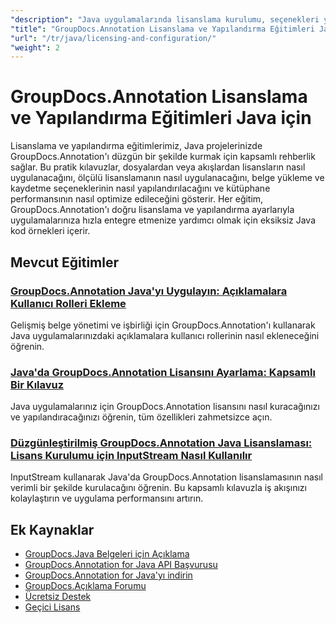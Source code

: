 ```yaml
---
"description": "Java uygulamalarında lisanslama kurulumu, seçenekleri yapılandırma ve GroupDocs.Annotation'ı yönetmeye ilişkin kapsamlı eğitimler."
"title": "GroupDocs.Annotation Lisanslama ve Yapılandırma Eğitimleri Java için"
"url": "/tr/java/licensing-and-configuration/"
"weight": 2
---
```


# GroupDocs.Annotation Lisanslama ve Yapılandırma Eğitimleri Java için

Lisanslama ve yapılandırma eğitimlerimiz, Java projelerinizde GroupDocs.Annotation'ı düzgün bir şekilde kurmak için kapsamlı rehberlik sağlar. Bu pratik kılavuzlar, dosyalardan veya akışlardan lisansların nasıl uygulanacağını, ölçülü lisanslamanın nasıl uygulanacağını, belge yükleme ve kaydetme seçeneklerinin nasıl yapılandırılacağını ve kütüphane performansının nasıl optimize edileceğini gösterir. Her eğitim, GroupDocs.Annotation'ı doğru lisanslama ve yapılandırma ayarlarıyla uygulamalarınıza hızla entegre etmenize yardımcı olmak için eksiksiz Java kod örnekleri içerir.

## Mevcut Eğitimler

### [GroupDocs.Annotation Java'yı Uygulayın: Açıklamalara Kullanıcı Rolleri Ekleme](./implement-groupdocs-annotation-java-user-roles/)
Gelişmiş belge yönetimi ve işbirliği için GroupDocs.Annotation'ı kullanarak Java uygulamalarınızdaki açıklamalara kullanıcı rollerinin nasıl ekleneceğini öğrenin.

### [Java'da GroupDocs.Annotation Lisansını Ayarlama: Kapsamlı Bir Kılavuz](./groupdocs-annotation-license-java-setup/)
Java uygulamalarınız için GroupDocs.Annotation lisansını nasıl kuracağınızı ve yapılandıracağınızı öğrenin, tüm özellikleri zahmetsizce açın.

### [Düzgünleştirilmiş GroupDocs.Annotation Java Lisanslaması: Lisans Kurulumu için InputStream Nasıl Kullanılır](./groupdocs-annotation-java-inputstream-license-setup/)
InputStream kullanarak Java'da GroupDocs.Annotation lisanslamasının nasıl verimli bir şekilde kurulacağını öğrenin. Bu kapsamlı kılavuzla iş akışınızı kolaylaştırın ve uygulama performansını artırın.

## Ek Kaynaklar

- [GroupDocs.Java Belgeleri için Açıklama](https://docs.groupdocs.com/annotation/java/)
- [GroupDocs.Annotation for Java API Başvurusu](https://reference.groupdocs.com/annotation/java/)
- [GroupDocs.Annotation for Java'yı indirin](https://releases.groupdocs.com/annotation/java/)
- [GroupDocs.Açıklama Forumu](https://forum.groupdocs.com/c/annotation)
- [Ücretsiz Destek](https://forum.groupdocs.com/)
- [Geçici Lisans](https://purchase.groupdocs.com/temporary-license/)